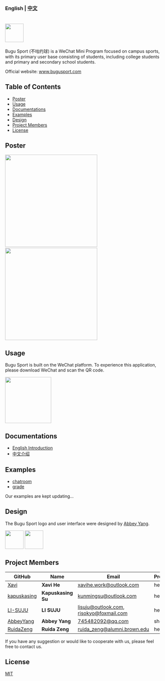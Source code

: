 ### English | [中文](./README_CHINESE.md) 
# <img src='./images/title1.png' height='60'/></br>

Bugu Sport (不咕约球) is a WeChat Mini Program focused on campus sports, with its primary user base consisting of students, including college students and primary and secondary school students.

Official website: www.bugusport.com

## Table of Contents
* [Poster](#Poster)
* [Usage](#Usage)
* [Documentations](#Documentations)
* [Examples](#Examples)
* [Design](#Design)
* [Project Members](#Project_Members)
* [License](#License)

## Poster <a name="Poster"></a>

<img src="./images/intro2.jpg" width = "300"  />&emsp; <img src="./images/intro1.jpg" width = "300"  />
## Usage <a name="Usage"></a>

Bugu Sport is built on the WeChat platform. To experience this application, please download WeChat and scan the QR code.

<img src="./QRcode.JPG" width = "150" height = "150" />

## Documentations <a name="Documentations"></a>

- [English Introduction](./English_introduction)
- [中文介绍](./中文介绍)

## Examples <a name="Examples"></a>

- [chatroom](./examples/chatroom)
- [grade](./examples/grade)

Our examples are kept updating...

## Design <a name="Design"></a>

The Bugu Sport logo and user interface were designed by [Abbey Yang](https://github.com/AbbeyYang).  

<img src="./images/title2.png" height = "60"  /> <img src="./images/title4.png" height = "60"/>


## Project Members <a name="Project_Members"></a>

| **GitHub** | **Name** | **Email** | **Pronouns** |
|------------|----------|-----------|--------------|
| [Xavi](https://github.com/HeXavi8) | **Xavi He** | [xavihe.work@outlook.com](mailto:xavihe.work@outlook.com) | he/him |
| [kapuskasing](https://github.com/kapuskasing) | **Kapuskasing Su** | [kunmingsu@outlook.com](mailto:kunmingsu@outlook.com) | he/him |
| [LI-SUJU](https://github.com/LI-SUJU) | **LI SUJU** | [lisuju@outlook.com](mailto:lisuju@outlook.com), [risokyo@foxmail.com](mailto:risokyo@foxmail.com) | he/him |
| [AbbeyYang](https://github.com/AbbeyYang) | **Abbey Yang** | [745482092@qq.com](mailto:745482092@qq.com) | she/her |
| [RuidaZeng](https://github.com/RuidaZeng) | **Ruida Zeng** | [ruida_zeng@alumni.brown.edu](mailto:ruida_zeng@alumni.brown.edu) | he/him |

If you have any suggestion or would like to cooperate with us, please feel free to contact us. </br>

## License <a name="License"></a>

[MIT](./LICENSE)
